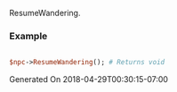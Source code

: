 ResumeWandering.
### Example

```perl

$npc->ResumeWandering(); # Returns void
```


Generated On 2018-04-29T00:30:15-07:00